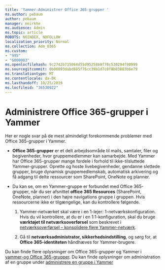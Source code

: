 ```yaml
---
title: 'Yammer-Administrer Office 365-grupper '
ms.author: pebaum
author: pebaum
manager: mnirkhe
ms.audience: Admin
ms.topic: article
ROBOTS: NOINDEX, NOFOLLOW
localization_priority: Normal
ms.collection: Adm_O365
ms.custom:
- "995"
- "6000003"
ms.openlocfilehash: 9c2742b715064d55d9525860f78c530294f90999
ms.sourcegitcommit: 0b06093dabd685f76cc39b1d7c0f8b03883b6e79
ms.translationtype: MT
ms.contentlocale: da-DK
ms.lasthandoff: 10/25/2019
ms.locfileid: "36530922"
---
```

# <a name="manage-office-365-groups-in-yammer"></a>Administrere Office 365-grupper i Yammer

Her er nogle svar på de mest almindeligt forekommende problemer med Office 365-grupper i Yammer.

* **Office 365-grupper** er et delt arbejdsområde til mails, samtaler, filer og begivenheder, hvor gruppemedlemmer kan samarbejde. Med Yammer har Office 365-grupper mange fordele i forhold til ikke-tilsluttede Yammer-grupper. Oprette og hoste livebegivenheder, gendanne slettede grupper, bruge dynamisk gruppemedlemskab, automatisk arkivering og få adgang til delte ressourcer som SharePoint, OneNote og planner.

* Du kan se, om en Yammer-gruppe er forbundet med Office 365-grupper, når du ser afsnittet **office 365 Resources** (SharePoint, OneNote, planner) i den højre navigations gruppe i gruppen. Hvis ressourcerne ikke er tilgængelige, kan du kontrollere følgende.

  1. Yammer-netværket skal være i en 1-lejer: 1-netværkskonfiguration. Hvis du vil kontrollere, at du er i en 1:1-konfiguration, skal du bruge **værktøjet til netværksoverførsel** som beskrevet i [netværksoverførsel – konsolidere flere Yammer-netværk](https://docs.microsoft.com/yammer/configure-your-yammer-network/consolidate-multiple-yammer-networks).

  2. Gå til **netværksadministrator, sikkerhedsindstilling**, og sørg for, at **Office 365-identiteten** håndhæves for Yammer-brugere.

Du kan finde flere oplysninger om Office 365-grupper og Yammer i [yammer-og Office 365-grupper](https://docs.microsoft.com/yammer/manage-yammer-groups/yammer-and-office-365-groups?redirectSourcePath=%252fen-us%252farticle%252fYammer-and-Office-365-Groups-d8c239dc-a48b-47ab-b85e-6b4b8191a869). Du kan finde oplysninger om administration af en gruppe under [administrere en gruppe i Yammer](https://support.office.com/article/Manage-a-group-in-Yammer-6e05c6d6-5548-4c88-89cd-e6757a514ef2)
